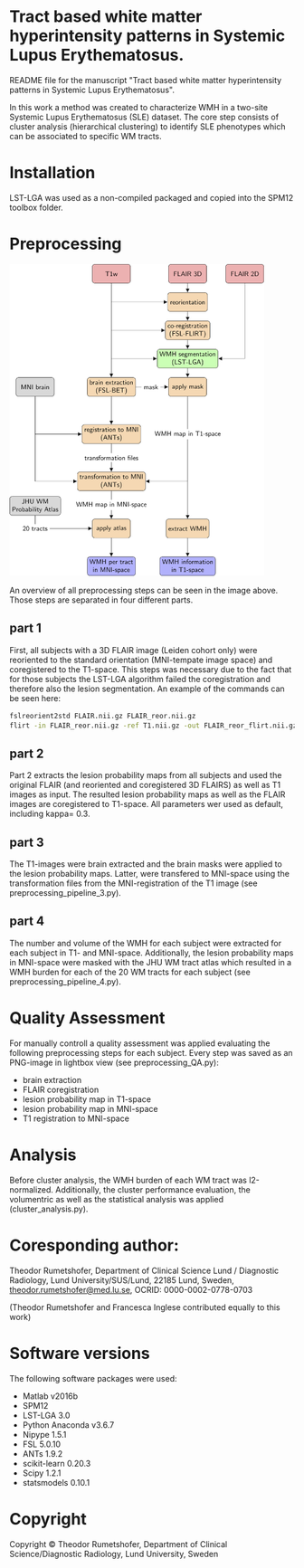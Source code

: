 
# Tract based white matter hyperintensity patterns in Systemic Lupus Erythematosus.

README file for the manuscript "Tract based white matter hyperintensity patterns in Systemic Lupus Erythematosus". 

In this work a method was created to characterize WMH in a two-site Systemic Lupus Erythematosus (SLE) dataset. The core step consists of cluster analysis (hierarchical clustering) to identify SLE phenotypes which can be associated to specific WM tracts. 

# Installation

LST-LGA was used as a non-compiled packaged and copied into the SPM12 toolbox folder.


# Preprocessing
<img src="images/pp_image.png" width="450" height="551" />

An overview of all preprocessing steps can be seen in the image above. Those steps are separated in four different parts. 


## part 1
First, all subjects with a 3D FLAIR image (Leiden cohort only) were reoriented to the standard orientation (MNI-tempate image space) and coregistered to the T1-space. This steps was necessary due to the fact that for those subjects the LST-LGA algorithm failed the coregistration and therefore also the lesion segmentation. An example of the commands can be seen here:
```bash
fslreorient2std FLAIR.nii.gz FLAIR_reor.nii.gz
flirt -in FLAIR_reor.nii.gz -ref T1.nii.gz -out FLAIR_reor_flirt.nii.gz
```

## part 2
Part 2 extracts the lesion probability maps from all subjects and used the original FLAIR (and reoriented and coregistered 3D FLAIRS) as well as T1 images as input. The resulted lesion probability maps as well as the FLAIR images are coregistered to T1-space. All parameters wer used as default, including kappa= 0.3.

## part 3
The T1-images were brain extracted and the brain masks were applied to the lesion probability maps. Latter, were transfered to MNI-space using the transformation files from the MNI-registration of the T1 image (see preprocessing_pipeline_3.py).

## part 4
The number and volume of the WMH for each subject were extracted for each subject in T1- and MNI-space. Additionally, the lesion probability maps in MNI-space were masked with the JHU WM tract atlas which resulted in a WMH burden for each of the 20 WM tracts for each subject (see preprocessing_pipeline_4.py).


# Quality Assessment
For manually controll a quality assessment was applied evaluating the following preprocessing steps for each subject. Every step was saved as an PNG-image in lightbox view (see preprocessing_QA.py):
* brain extraction
* FLAIR coregistration
* lesion probability map in T1-space
* lesion probability map in MNI-space
* T1 registration to MNI-space


# Analysis
Before cluster analysis, the WMH burden of each WM tract was l2-normalized. Additionally, the cluster performance evaluation, the volumentric as well as the statistical analysis was applied (cluster_analysis.py).


# Coresponding author: 
Theodor Rumetshofer, Department of Clinical Science Lund / Diagnostic Radiology, Lund University/SUS/Lund, 22185 Lund, Sweden, theodor.rumetshofer@med.lu.se, OCRID: 0000-0002-0778-0703

(Theodor Rumetshofer and Francesca Inglese contributed equally to this work)


# Software versions
The following software packages were used:
* Matlab v2016b
* SPM12
* LST-LGA 3.0
* Python Anaconda v3.6.7
* Nipype 1.5.1
* FSL 5.0.10
* ANTs 1.9.2
* scikit-learn 0.20.3
* Scipy 1.2.1
* statsmodels 0.10.1


# Copyright
Copyright © Theodor Rumetshofer, Department of Clinical Science/Diagnostic Radiology, Lund University, Sweden 
